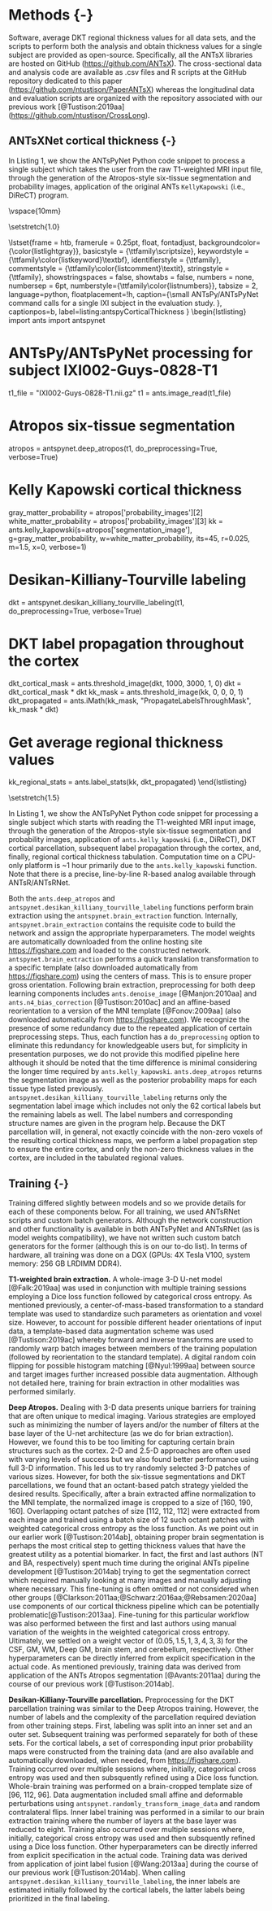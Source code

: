 
# Methods {-}

Software, average DKT regional thickness values for all data sets, and the
scripts to perform both the analysis and obtain thickness values for a single
subject are provided as open-source.  Specifically, all the ANTsX libraries are
hosted on GitHub (https://github.com/ANTsX).  The cross-sectional data and
analysis code are available as .csv files and R scripts at the GitHub repository
dedicated to this paper (https://github.com/ntustison/PaperANTsX) whereas the
longitudinal data and evaluation scripts are organized with the repository
associated with our previous work [@Tustison:2019aa]
(https://github.com/ntustison/CrossLong).

## ANTsXNet cortical thickness {-}

In Listing 1, we show the ANTsPyNet Python code snippet to process a single
subject which takes the user from the raw T1-weighted MRI input file, through
the generation of the Atropos-style six-tissue segmentation and probability
images, application of the original ANTs ``KellyKapowski`` (i.e., DiReCT)
program.

\vspace{10mm}

\setstretch{1.0}

\lstset{frame = htb,
        framerule = 0.25pt,
        float,
        fontadjust,
        backgroundcolor={\color{listlightgray}},
        basicstyle = {\ttfamily\scriptsize},
        keywordstyle = {\ttfamily\color{listkeyword}\textbf},
        identifierstyle = {\ttfamily},
        commentstyle = {\ttfamily\color{listcomment}\textit},
        stringstyle = {\ttfamily},
        showstringspaces = false,
        showtabs = false,
        numbers = none,
        numbersep = 6pt,
        numberstyle={\ttfamily\color{listnumbers}},
        tabsize = 2,
        language=python,
        floatplacement=!h,
        caption={\small ANTsPy/ANTsPyNet command calls
        for a single IXI subject in the evaluation study.
        },
        captionpos=b,
        label=listing:antspyCorticalThickness
        }
\begin{lstlisting}
import ants
import antspynet

# ANTsPy/ANTsPyNet processing for subject IXI002-Guys-0828-T1
t1_file = "IXI002-Guys-0828-T1.nii.gz"
t1 = ants.image_read(t1_file)

# Atropos six-tissue segmentation
atropos = antspynet.deep_atropos(t1, do_preprocessing=True, verbose=True)

# Kelly Kapowski cortical thickness
gray_matter_probability = atropos['probability_images'][2]
white_matter_probability = atropos['probability_images'][3]
kk = ants.kelly_kapowski(s=atropos['segmentation_image'], g=gray_matter_probability,
                         w=white_matter_probability, its=45, r=0.025, m=1.5, x=0, verbose=1)

# Desikan-Killiany-Tourville labeling
dkt = antspynet.desikan_killiany_tourville_labeling(t1, do_preprocessing=True, verbose=True)

# DKT label propagation throughout the cortex
dkt_cortical_mask = ants.threshold_image(dkt, 1000, 3000, 1, 0)
dkt = dkt_cortical_mask * dkt
kk_mask = ants.threshold_image(kk, 0, 0, 0, 1)
dkt_propagated = ants.iMath(kk_mask, "PropagateLabelsThroughMask", kk_mask * dkt)

# Get average regional thickness values
kk_regional_stats = ants.label_stats(kk, dkt_propagated)
\end{lstlisting}

\setstretch{1.5}

In Listing 1, we show the ANTsPyNet Python code snippet for processing a single
subject which starts with reading the T1-weighted MRI input image, through the
generation of the Atropos-style six-tissue segmentation and probability images,
application of ``ants.kelly_kapowski`` (i.e., DiReCT), DKT cortical parcellation,
subsequent label propagation through the cortex, and, finally, regional cortical
thickness tabulation.  Computation time on a CPU-only platform is  ~1 hour
primarily due to the ``ants.kelly_kapowski`` function.  Note that there is a
precise, line-by-line R-based analog available through ANTsR/ANTsRNet.

Both the ``ants.deep_atropos`` and
``antspynet.desikan_killiany_tourville_labeling`` functions perform brain
extraction using the ``antspynet.brain_extraction`` function.  Internally,
``antspynet.brain_extraction`` contains the requisite code to build the network
and assign the appropriate hyperparameters.  The model weights are automatically
downloaded from the online hosting site https://figshare.com and loaded to the
constructed network.  ``antspynet.brain_extraction`` performs a quick
translation transformation to a specific template (also downloaded automatically
from https://figshare.com) using the centers of mass. This is to ensure proper
gross orientation.  Following brain extraction, preprocessing for both deep
learning components includes ``ants.denoise_image`` [@Manjon:2010aa] and
``ants.n4_bias_correction`` [@Tustison:2010ac] and an affine-based reorientation
to a version of the MNI template [@Fonov:2009aa] (also downloaded automatically
from https://figshare.com).  We recognize the presence of some redundancy due to
the repeated application of certain preprocessing steps.  Thus, each function
has a ``do_preprocessing`` option to eliminate this redundancy for knowledgeable
users but, for simplicity in presentation purposes, we do not provide this
modified pipeline here although it should be noted that the time difference is
minimal considering the longer time required by ``ants.kelly_kapowski``.
``ants.deep_atropos`` returns the segmentation image as well as the posterior
probability maps for each tissue type listed previously.
``antspynet.desikan_killiany_tourville_labeling`` returns only the segmentation
label image which includes not only the 62 cortical labels but the remaining
labels as well.  The label numbers and corresponding structure names are given
in the program help.  Because the DKT parcellation will, in general, not exactly
coincide with the non-zero voxels of the resulting cortical thickness maps, we
perform a label propagation step to ensure the entire cortex, and only the
non-zero thickness values in the cortex, are included in the tabulated regional
values.

## Training {-}

Training differed slightly between models and so we provide details for each of
these components below.  For all training, we used ANTsRNet scripts and custom
batch generators.  Although the network construction and other functionality is
available in both ANTsPyNet and ANTsRNet (as is model weights compatibility), we
have not written such custom batch generators for the former (although this is
on our to-do list).  In terms of hardware, all training was done on a DGX (GPUs:
4X Tesla V100, system memory: 256 GB LRDIMM DDR4).

__T1-weighted brain extraction.__  A whole-image 3-D U-net model [@Falk:2019aa]
was used in conjunction with multiple training sessions employing a Dice loss
function followed by categorical cross entropy.  As mentioned previously, a
center-of-mass-based transformation to a standard template was used to
standardize such parameters as orientation and voxel size.  However, to account
for possible different header orientations of input data, a template-based data
augmentation scheme was used [@Tustison:2019ac] whereby forward and inverse
transforms are used to randomly warp batch images between members of the
training population (followed by reorientation to the standard template). A
digital random coin flipping for possible histogram matching [@Nyul:1999aa]
between source and target images further increased possible data augmentation.
Although not detailed here, training for brain extraction in other modalities
was performed similarly.

__Deep Atropos.__ Dealing with 3-D data presents unique barriers for training
that are often unique to medical imaging.  Various strategies are employed such
as minimizing the number of layers and/or the number of filters at the base
layer of the U-net architecture (as we do for brian extraction).  However, we
found this to be too limiting for capturing certain brain structures such as the
cortex. 2-D and 2.5-D approaches are often used with varying levels of success
but we also found better performance using full 3-D information.  This led us to
try randomly selected 3-D patches of various sizes.  However, for both the
six-tissue segmentations and DKT parcellations, we found that an octant-based
patch strategy yielded the desired results.  Specifically, after a brain
extracted affine normalization to the MNI template, the normalized image is
cropped to a size of [160, 190, 160].  Overlapping octant patches of size [112,
112, 112] were extracted from each image and trained using a batch size of 12
such octant patches with weighted categorical cross entropy as the loss
function.  As we point out in our earlier work [@Tustison:2014ab], obtaining
proper brain segmentation is perhaps the most critical step to getting thickness
values that have the greatest utility as a potential biomarker.  In fact, the
first and last authors (NT and BA, respectively) spent much time during the
original ANTs pipeline development [@Tustison:2014ab] trying to get the
segmentation correct which required manually looking at many images and manually
adjusting where necessary.  This fine-tuning is often omitted or not considered
when other groups [@Clarkson:2011aa;@Schwarz:2016aa;@Rebsamen:2020aa] use components
of our cortical thickness pipeline which can be potentially problematic[@Tustison:2013aa].
Fine-tuning for this particular workflow was also performed between the first and
last authors using manual variation of the weights in the weighted categorical cross
entropy.  Ultimately, we settled on a weight vector of $(0.05, 1.5, 1, 3, 4, 3, 3)$
for the CSF, GM, WM, Deep GM, brain stem, and cerebellum, respectively.  Other
hyperparameters can be directly inferred from explicit specification in the actual
code.  As mentioned previously, training data was derived from application of the
ANTs Atropos segmentation [@Avants:2011aa] during the course of our previous
work [@Tustison:2014ab].

__Desikan-Killiany-Tourville parcellation.__  Preprocessing for the DKT
parcellation training was similar to the Deep Atropos training.  However, the
number of labels and the complexity of the parcellation required deviation from
other training steps.  First, labeling was split into an inner set and an outer
set.  Subsequent training was performed separately for both of these sets.  For
the cortical labels, a set of corresponding input prior probability maps were
constructed from the training data (and are also available and automatically
downloaded, when needed, from https://figshare.com). Training occurred over
multiple sessions where, initially, categorical cross entropy was used and then
subsquently refined using a Dice loss function.  Whole-brain training was
performed on a brain-cropped template size of [96, 112, 96].  Data augmentation
included small affine and deformable perturbations using
``antspynet.randomly_transform_image_data`` and random contralateral flips.
Inner label training was performed in a similar to our brain extraction training
where the number of layers at the base layer was reduced to eight. Training also
occurred over multiple sessions where, initially, categorical cross entropy was
used and then subsquently refined using a Dice loss function.  Other
hyperparameters can be directly inferred from explicit specification in the
actual code. Training data was derived from application of joint label fusion
[@Wang:2013aa] during the course of our previous work [@Tustison:2014ab].  When
calling ``antspynet.desikan_killiany_tourville_labeling``, the inner labels are
estimated initially followed by the cortical labels, the latter labels being
prioritized in the final labeling.